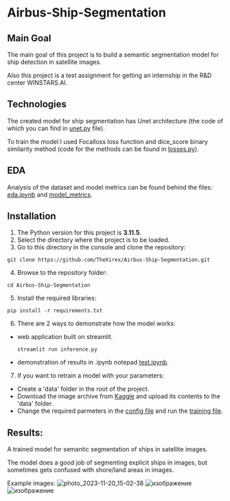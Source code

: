 # Airbus-Ship-Segmentation
## Main Goal
The main goal of this project is to build a semantic segmentation model for ship detection in satellite images.

Also this project is a test assignment for getting an internship in the R&D center WINSTARS.AI.
## Technologies
The created model for ship segmentation has Unet architecture (the code of which you can find in [unet.py](utils/losses.py) file).

To train the model I used Focalloss loss function and dice_score binary similarity method (code for the methods can be found in [losses.py](utils/losses.py)).

## EDA
Analysis of the dataset and model metrics can be found behind the files: [eda.ipynb](eda.ipynb) and [model_metrics](model_metrics).
## Installation
1. The Python version for this project is **3.11.5**.
2. Select the directory where the project is to be loaded.
3. Go to this directory in the console and clone the repository:
```
git clone https://github.com/TheXirex/Airbus-Ship-Segmentation.git
```
4. Browse to the repository folder:
```
cd Airbus-Ship-Segmentation
```
5. Install the required libraries:
```
pip install -r requirements.txt
```
6. There are 2 ways to demonstrate how the model works:
  - web application built on streamlit.
    ```
    streamlit run inference.py
    ```
  - demonstration of results in .ipynb notepad [test.ipynb](test.ipynb).
7. If you want to retrain a model with your parameters:
  - Create a 'data' folder in the root of the project.
  - Download the image archive from [Kaggle](https://www.kaggle.com/competitions/airbus-ship-detection/data) and upload its contents to the 'data' folder.
  - Change the required parmeters in the [config file](config.py) and run the [training file](train.py).
## Results:
A trained model for semantic segmentation of ships in satellite images.

The model does a good job of segmenting explicit ships in images, but sometimes gets confused with shore/land areas in images.

Example images:
![photo_2023-11-20_15-02-38](https://github.com/TheXirex/Airbus-Ship-Segmentation/assets/104722568/8f80bd2a-c5bf-4c6a-a760-e30ad4587c6a)
![изображение](https://github.com/TheXirex/Airbus-Ship-Segmentation/assets/104722568/f119072a-8d0b-444f-9560-610d3bdcb217)
![изображение](https://github.com/TheXirex/Airbus-Ship-Segmentation/assets/104722568/a15e4377-9d11-4671-92a3-58de5dddd929)


